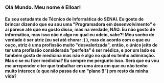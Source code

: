 ### Olá Mundo. Meu nome é **Elloar!**

#### Eu sou estudante de Técnico de Informática do SENAI. Eu gosto de brincar dizendo que eu sou uma "Programadora em desenvolvimento" e ai parece até que eu gosto disso, mas na verdade, NÃO. Eu não gosto de informática, mas isso não é algo no qual eu odeio, sabe?! Meu sonho de verdade é ser atriz (eu sei até chorar :) ), mas de acordo com o que eu ouço, atriz é uma profissão muito "desvalorizada", então, o único jeito de ter uma profissão considerada "perfeita" é ser médica, e por um lado eu também gosto de medicina mas não é algo no qual eu tenho adimiração. Mas e se eu fizer medicina? Eu sempre me pergunto isso. Será que eu vou me arrepender e ter que trabalhar em uma área em que eu não tenho muito interece (e que não passa de um "plano B") pro resto da minha vida?
